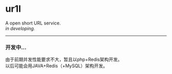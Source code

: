 # ur1l
A open short URL service.     
*in developing.*

-------------
### 开发中...
由于前期并发性能要求不大，暂且以php+Redis架构开发。   
以后可能会用JAVA+Redis（+MySQL）架构开发。
